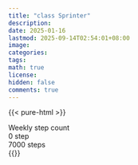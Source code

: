 ```yaml
---
title: "class Sprinter"
description: 
date: 2025-01-16
lastmod: 2025-09-14T02:54:01+08:00
image: 
categories: 
tags: 
math: true
license: 
hidden: false
comments: true
---
```

{{< pure-html >}}
<div class="chart-wrap vertical">
  <div class="title">Weekly step count</div>
  <div class="grid">
    <div class="bottom"> 0 step </div>
    <div class="bar" style="--bar-value:0%;" data-name="0" title="09-08"></div>
    <div class="bar" style="--bar-value:0%;" data-name="0" title="09-09"></div>
    <div class="bar" style="--bar-value:0%;" data-name="0" title="09-10"></div>
    <div class="bar" style="--bar-value:0%;" data-name="0" title="09-11"></div>
    <div class="bar" style="--bar-value:0%;" data-name="0" title="09-12"></div>
    <div class="bar" style="--bar-value:0%;" data-name="0" title="09-13"></div>
    <div class="bar" style="--bar-value:0%;" data-name="0" title="09-14"></div>
<div class="top"> 7000 steps </div>
  </div>
</div>
{{</ pure-html >}}